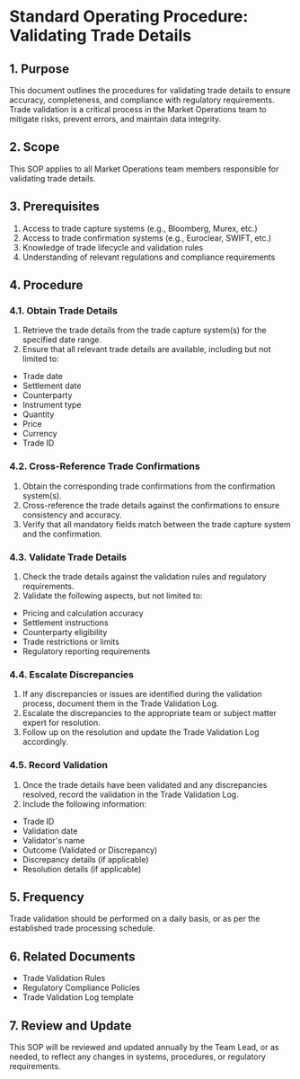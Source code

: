# Standard Operating Procedure: Validating Trade Details

## 1. Purpose
This document outlines the procedures for validating trade details to ensure accuracy, completeness, and compliance with regulatory requirements. Trade validation is a critical process in the Market Operations team to mitigate risks, prevent errors, and maintain data integrity.

## 2. Scope
This SOP applies to all Market Operations team members responsible for validating trade details.

## 3. Prerequisites
1. Access to trade capture systems (e.g., Bloomberg, Murex, etc.)
2. Access to trade confirmation systems (e.g., Euroclear, SWIFT, etc.)
3. Knowledge of trade lifecycle and validation rules
4. Understanding of relevant regulations and compliance requirements

## 4. Procedure

### 4.1. Obtain Trade Details
1. Retrieve the trade details from the trade capture system(s) for the specified date range.
2. Ensure that all relevant trade details are available, including but not limited to:
  - Trade date
  - Settlement date
  - Counterparty
  - Instrument type
  - Quantity
  - Price
  - Currency
  - Trade ID

### 4.2. Cross-Reference Trade Confirmations
1. Obtain the corresponding trade confirmations from the confirmation system(s).
2. Cross-reference the trade details against the confirmations to ensure consistency and accuracy.
3. Verify that all mandatory fields match between the trade capture system and the confirmation.

### 4.3. Validate Trade Details
1. Check the trade details against the validation rules and regulatory requirements.
2. Validate the following aspects, but not limited to:
  - Pricing and calculation accuracy
  - Settlement instructions
  - Counterparty eligibility
  - Trade restrictions or limits
  - Regulatory reporting requirements

### 4.4. Escalate Discrepancies
1. If any discrepancies or issues are identified during the validation process, document them in the Trade Validation Log.
2. Escalate the discrepancies to the appropriate team or subject matter expert for resolution.
3. Follow up on the resolution and update the Trade Validation Log accordingly.

### 4.5. Record Validation
1. Once the trade details have been validated and any discrepancies resolved, record the validation in the Trade Validation Log.
2. Include the following information:
  - Trade ID
  - Validation date
  - Validator's name
  - Outcome (Validated or Discrepancy)
  - Discrepancy details (if applicable)
  - Resolution details (if applicable)

## 5. Frequency
Trade validation should be performed on a daily basis, or as per the established trade processing schedule.

## 6. Related Documents
- Trade Validation Rules
- Regulatory Compliance Policies
- Trade Validation Log template

## 7. Review and Update
This SOP will be reviewed and updated annually by the Team Lead, or as needed, to reflect any changes in systems, procedures, or regulatory requirements.